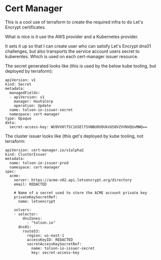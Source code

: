# Cert Manager

This is a cool use of terraform to create the required infra to do Let's Encrypt certificates.

What is nice is it use the AWS provider and a Kubernetes provider.

It sets it up so that I can create user who can satisfy Let's Encrypt dns01 challenges, but also transports the service account users secret to kuberentes. Which is used on each cert-manager issuer resource.

The secret generated looks like (this is used by the below kube tooling, but deployed by terraform):

```
apiVersion: v1
kind: Secret
metadata:
  managedFields:
  - apiVersion: v1
    manager: HashiCorp
    operation: Update
  name: tolson-io-issuer-secret
  namespace: cert-manager
type: Opaque
data:
  secret-access-key: WU9VV0lTSC1USElTSVNBU0VDUkVUS0VZVVNVQUxMWQ==
```

The cluster issuer looks like (this get's deployed by kube tooling, not terraform:

```
apiVersion: cert-manager.io/v1alpha2
kind: ClusterIssuer
metadata:
  name: tolson-io-issuer-prod
  namespace: cert-manager
spec:
  acme:
    server: https://acme-v02.api.letsencrypt.org/directory
    email: REDACTED

    # Name of a secret used to store the ACME account private key
    privateKeySecretRef:
      name: letsencrypt

    solvers:
    - selector:
        dnsZones:
          - "tolson.io"
      dns01:
        route53:
          region: us-east-1
          accessKeyID: REDACTED
          secretAccessKeySecretRef:
            name: tolson-io-issuer-secret
            key: secret-access-key
```
